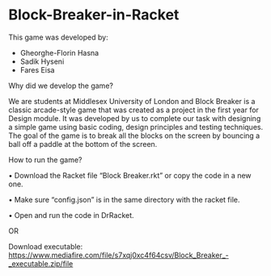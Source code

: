 # Block-Breaker-in-Racket

This game was developed by:
- Gheorghe-Florin Hasna
- Sadik Hyseni
- Fares Eisa

Why did we develop the game?

We are students at Middlesex University of London and Block Breaker is a classic arcade-style game that was created as a project in the first year for Design module. It was developed by us to complete our task with designing a simple game using basic coding, design principles and testing techniques. The goal of the game is to break all the blocks on the screen by bouncing a ball off a paddle at the bottom of the screen.



How to run the game?

•	Download the Racket file “Block Breaker.rkt” or copy the code in a new one.

•	Make sure “config.json” is in the same directory with the racket file.

•	Open and run the code in DrRacket.


OR


Download executable: https://www.mediafire.com/file/s7xqj0xc4f64csv/Block_Breaker_-_executable.zip/file
